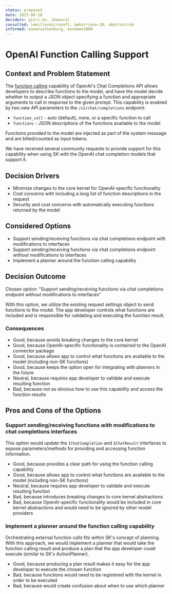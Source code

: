 ```yaml
---
status: proposed
date: 2023-09-18
deciders: gitri-ms, shawncal
consulted: lemillermicrosoft, awharrison-28, dmytrostruk
informed: eavanvalkenburg, kevdome3000
---
```

# OpenAI Function Calling Support

## Context and Problem Statement

The [function calling](https://platform.openai.com/docs/guides/gpt/function-calling) capability of OpenAI's Chat Completions API allows developers to describe functions to the model, and have the model decide whether to output a JSON object specifying a function and appropriate arguments to call in response to the given prompt.  This capability is enabled by two new API parameters to the `/v1/chat/completions` endpoint:
- `function_call` - auto (default), none, or a specific function to call
- `functions` - JSON descriptions of the functions available to the model

Functions provided to the model are injected as part of the system message and are billed/counted as input tokens.

We have received several community requests to provide support for this capability when using SK with the OpenAI chat completion models that support it.

## Decision Drivers

* Minimize changes to the core kernel for OpenAI-specific functionality
* Cost concerns with including a long list of function descriptions in the request
* Security and cost concerns with automatically executing functions returned by the model

## Considered Options

* Support sending/receiving functions via chat completions endpoint _with_ modifications to interfaces
* Support sending/receiving functions via chat completions endpoint _without_ modifications to interfaces
* Implement a planner around the function calling capability

## Decision Outcome

Chosen option: "Support sending/receiving functions via chat completions endpoint _without_ modifications to interfaces"

With this option, we utilize the existing request settings object to send functions to the model. The app developer controls what functions are included and is responsible for validating and executing the function result.

### Consequences

* Good, because avoids breaking changes to the core kernel
* Good, because OpenAI-specific functionality is contained to the OpenAI connector package
* Good, because allows app to control what functions are available to the model (including non-SK functions)
* Good, because keeps the option open for integrating with planners in the future
* Neutral, because requires app developer to validate and execute resulting function
* Bad, because not as obvious how to use this capability and access the function results

## Pros and Cons of the Options

### Support sending/receiving functions _with_ modifications to chat completions interfaces

This option would update the `IChatCompletion` and `IChatResult` interfaces to expose parameters/methods for providing and accessing function information. 

* Good, because provides a clear path for using the function calling capability
* Good, because allows app to control what functions are available to the model (including non-SK functions)
* Neutral, because requires app developer to validate and execute resulting function
* Bad, because introduces breaking changes to core kernel abstractions
* Bad, because OpenAI-specific functionality would be included in core kernel abstractions and would need to be ignored by other model providers

### Implement a planner around the function calling capability

Orchestrating external function calls fits within SK's concept of planning.  With this approach, we would implement a planner that would take the function calling result and produce a plan that the app developer could execute (similar to SK's ActionPlanner).

* Good, because producing a plan result makes it easy for the app developer to execute the chosen function
* Bad, because functions would need to be registered with the kernel in order to be executed
* Bad, because would create confusion about when to use which planner